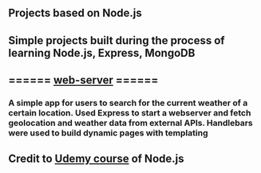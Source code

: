 ## Projects based on Node.js

## Simple projects built during the process of learning Node.js, Express, MongoDB

## ====== [web-server](https://weather-application-lamberor.herokuapp.com/) ======

### A simple app for users to search for the current weather of a certain location. Used Express to start a webserver and fetch geolocation and weather data from external APIs. Handlebars were used to build dynamic pages with templating

## Credit to [Udemy course](https://www.udemy.com/course/the-complete-nodejs-developer-course-2/) of Node.js
